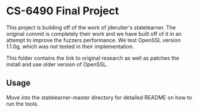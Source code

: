 # CS-6490 Final Project

This project is building off of the work of jderuiter's statelearner. The original commit is completely their work and we have built off of it in an attempt to improve the fuzzers performance. We test OpenSSL version 1.1.0g, which was not tested in their implementation.

This folder contains the link to original research as well as patches the install and use older version of OpenSSL.

## Usage

Move into the statelearner-master directory for detailed README on how to run the tools.

